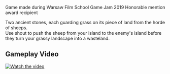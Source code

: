 Game made during Warsaw Film School Game Jam 2019
Honorable mention award recipient

Two ancient stones, each guarding grass on its piece of land from the horde of sheeps.  
Use shout to push the sheep from your island to the enemy's island before they turn your grassy landscape into a wasteland.  

## Gameplay Video

[![Watch the video](https://img.youtube.com/vi/lx4K-1bRa9k/maxresdefault.jpg)](https://youtu.be/lx4K-1bRa9k)
